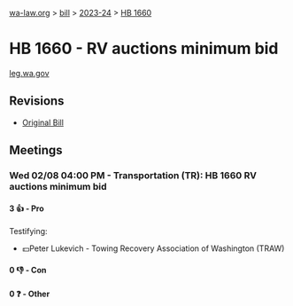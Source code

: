 [wa-law.org](/) > [bill](/bill/) > [2023-24](/bill/2023-24/) > [HB 1660](/bill/2023-24/hb/1660/)

# HB 1660 - RV auctions minimum bid
[leg.wa.gov](https://app.leg.wa.gov/billsummary?BillNumber=1660&Year=2023&Initiative=false)

## Revisions
* [Original Bill](1/)

## Meetings
### Wed 02/08 04:00 PM - Transportation (TR): HB 1660 RV auctions minimum bid
#### 3 👍 - Pro
Testifying:
* 💵Peter Lukevich - Towing Recovery Association of Washington (TRAW)

#### 0 👎 - Con

#### 0 ❓ - Other
